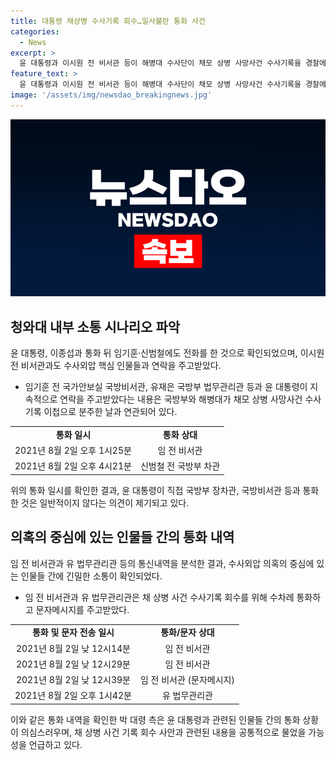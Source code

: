 ```yaml
---
title: 대통령 채상병 수사기록 회수…일사불란 통화 사건
categories:
  - News
excerpt: >
  윤 대통령과 이시원 전 비서관 등이 해병대 수사단이 채모 상병 사망사건 수사기록을 경찰에 이첩한 직후에 연락을 주고받은 사실이 확인됐다. 윤 대통령은 이종섭 전 국방부 장관과도 통화하고, 이전 비서관과 유 법무관리관과도 연락한 것으로 나타났다. 이들은 수사외압 의혹의 중심에 있는 인물로서, 국방부 관계자들과의 연락은 주목받고 있다. 해당 내용은 19일 경향신문이 확인한 통신내역을 토대로 전해졌으며, 윤 대통령이 직접 국방부 장차관, 국방비서관 등과 통화한 것은 일반적이지 않다는 지적이 나오고 있다.
feature_text: >
  윤 대통령과 이시원 전 비서관 등이 해병대 수사단이 채모 상병 사망사건 수사기록을 경찰에 이첩한 직후에 연락을 주고받은 사실이 확인됐다. 윤 대통령은 이종섭 전 국방부 장관과도 통화하고, 이전 비서관과 유 법무관리관과도 연락한 것으로 나타났다. 이들은 수사외압 의혹의 중심에 있는 인물로서, 국방부 관계자들과의 연락은 주목받고 있다. 해당 내용은 19일 경향신문이 확인한 통신내역을 토대로 전해졌으며, 윤 대통령이 직접 국방부 장차관, 국방비서관 등과 통화한 것은 일반적이지 않다는 지적이 나오고 있다.
image: '/assets/img/newsdao_breakingnews.jpg'
---
```


<p><img src="/assets/img/newsdao_breakingnews.jpg" alt="pcversion 속보" /></p>

<h2 data-ke-size="size26">청와대 내부 소통 시나리오 파악</h2>

<p data-ke-size="size16">윤 대통령, 이종섭과 통화 뒤 임기훈·신범철에도 전화를 한 것으로 확인되었으며, 이시원 전 비서관과도 수사외압 핵심 인물들과 연락을 주고받았다.</p>

<ul>
  <li>임기훈 전 국가안보실 국방비서관, 유재은 국방부 법무관리관 등과 윤 대통령이 지속적으로 연락을 주고받았다는 내용은 국방부와 해병대가 채모 상병 사망사건 수사기록 이첩으로 분주한 날과 연관되어 있다.</li>
</ul>

<table>
  <tr>
    <td style="text-align: center; height: 17px;"><b>통화 일시</b></td>
    <td style="text-align: center; height: 17px;"><b>통화 상대</b></td>
  </tr>
  <tr>
    <td style="text-align: center; height: 17px;">2021년 8월 2일 오후 1시25분</td>
    <td style="text-align: center; height: 17px;">임 전 비서관</td>
  </tr>
  <tr>
    <td style="text-align: center; height: 17px;">2021년 8월 2일 오후 4시21분</td>
    <td style="text-align: center; height: 17px;">신범철 전 국방부 차관</td>
  </tr>
</table>

<p data-ke-size="size16">위의 통화 일시를 확인한 결과, 윤 대통령이 직접 국방부 장차관, 국방비서관 등과 통화한 것은 일반적이지 않다는 의견이 제기되고 있다.</p>

<h2 data-ke-size="size26">의혹의 중심에 있는 인물들 간의 통화 내역</h2>

<p data-ke-size="size16">임 전 비서관과 유 법무관리관 등의 통신내역을 분석한 결과, 수사외압 의혹의 중심에 있는 인물들 간에 긴밀한 소통이 확인되었다.</p>

<ul>
  <li>임 전 비서관과 유 법무관리관은 채 상병 사건 수사기록 회수를 위해 수차례 통화하고 문자메시지를 주고받았다.</li>
</ul>

<table>
  <tr>
    <td style="text-align: center; height: 17px;"><b>통화 및 문자 전송 일시</b></td>
    <td style="text-align: center; height: 17px;"><b>통화/문자 상대</b></td>
  </tr>
  <tr>
    <td style="text-align: center; height: 17px;">2021년 8월 2일 낮 12시14분</td>
    <td style="text-align: center; height: 17px;">임 전 비서관</td>
  </tr>
  <tr>
    <td style="text-align: center; height: 17px;">2021년 8월 2일 낮 12시29분</td>
    <td style="text-align: center; height: 17px;">임 전 비서관</td>
  </tr>
  <tr>
    <td style="text-align: center; height: 17px;">2021년 8월 2일 낮 12시39분</td>
    <td style="text-align: center; height: 17px;">임 전 비서관 (문자메시지)</td>
  </tr>
  <tr>
    <td style="text-align: center; height: 17px;">2021년 8월 2일 오후 1시42분</td>
    <td style="text-align: center; height: 17px;">유 법무관리관</td>
  </tr>
</table>

<p data-ke-size="size16">이와 같은 통화 내역을 확인한 박 대령 측은 윤 대통령과 관련된 인물들 간의 통화 상황이 의심스러우며, 채 상병 사건 기록 회수 사안과 관련된 내용을 공통적으로 물었을 가능성을 언급하고 있다.</p>


